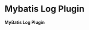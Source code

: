 # Mybatis Log Plugin

<!-- Plugin description -->
**MyBatis Log Plugin** 
<!-- Plugin description end -->
